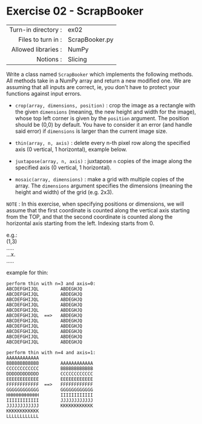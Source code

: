 # Exercise 02 - ScrapBooker

|                         |                    |
| -----------------------:| ------------------ |
|   Turn-in directory :   |  ex02              |
|   Files to turn in :    |  ScrapBooker.py    |
|   Allowed libraries :   |  NumPy             |
|   Notions :             |  Slicing           |


Write a class named `ScrapBooker` which implements the following methods.
All methods take in a NumPy array and return a new modified one.
We are assuming that all inputs are correct, ie, you don't have to protect your functions against input errors.

* `crop(array, dimensions, position)` : crop the image as a rectangle with the given `dimensions` (meaning, the new height and width for the image), whose top left corner is given by the `position` argument. The position should be (0,0) by default. You have to consider it an error (and handle said error) if `dimensions` is larger than the current image size.

* `thin(array, n, axis)` : delete every n-th pixel row along the specified axis (0 vertical, 1 horizontal), example below.

* `juxtapose(array, n, axis)` : juxtapose `n` copies of the image along the specified axis (0 vertical, 1 horizontal).

* `mosaic(array, dimensions)` : make a grid with multiple copies of the array. The `dimensions` argument specifies the dimensions (meaning the height and width) of the grid (e.g. 2x3).

`NOTE` : In this exercise, when specifying positions or dimensions, we will assume that the first coordinate is counted along the vertical axis starting from the TOP, and that the second coordinate is counted along the horizontal axis starting from the left. Indexing starts from 0.

e.g.:    
(1,3)  
.....  
...x.  
.....

example for thin:
```
perform thin with n=3 and axis=0:
ABCDEFGHIJQL        ABDEGHJQ
ABCDEFGHIJQL        ABDEGHJQ
ABCDEFGHIJQL        ABDEGHJQ
ABCDEFGHIJQL        ABDEGHJQ
ABCDEFGHIJQL        ABDEGHJQ
ABCDEFGHIJQL  ==>   ABDEGHJQ
ABCDEFGHIJQL        ABDEGHJQ
ABCDEFGHIJQL        ABDEGHJQ
ABCDEFGHIJQL        ABDEGHJQ
ABCDEFGHIJQL        ABDEGHJQ
ABCDEFGHIJQL        ABDEGHJQ

perform thin with n=4 and axis=1:
AAAAAAAAAAAA        
BBBBBBBBBBBB        AAAAAAAAAAAA
CCCCCCCCCCCC        BBBBBBBBBBBB
DDDDDDDDDDDD        CCCCCCCCCCCC
EEEEEEEEEEEE        EEEEEEEEEEEE
FFFFFFFFFFFF  ==>   FFFFFFFFFFFF
GGGGGGGGGGGG        GGGGGGGGGGGG
HHHHHHHHHHHH        IIIIIIIIIIII
IIIIIIIIIIII        JJJJJJJJJJJJ
JJJJJJJJJJJJ        KKKKKKKKKKKK
KKKKKKKKKKKK        
LLLLLLLLLLLL        
```